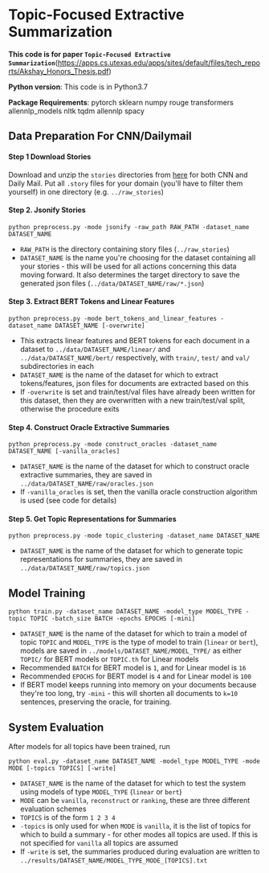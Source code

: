 
# Topic-Focused Extractive Summarization

**This code is for paper `Topic-Focused Extractive Summarization`**(https://apps.cs.utexas.edu/apps/sites/default/files/tech_reports/Akshay_Honors_Thesis.pdf)

**Python version**: This code is in Python3.7

**Package Requirements**: pytorch sklearn numpy rouge transformers allennlp_models nltk tqdm allennlp spacy

## Data Preparation For CNN/Dailymail

#### Step 1 Download Stories
Download and unzip the `stories` directories from [here](http://cs.nyu.edu/~kcho/DMQA/) for both CNN and Daily Mail. Put all  `.story` files for your domain (you'll have to filter them yourself) in one directory (e.g. `../raw_stories`)

####  Step 2. Jsonify Stories

```
python preprocess.py -mode jsonify -raw_path RAW_PATH -dataset_name DATASET_NAME
```

* `RAW_PATH` is the directory containing story files (`../raw_stories`)
* `DATASET_NAME` is the name you're choosing for the dataset containing all your stories - this will be used for all actions concerning this data moving forward. It also determines the target directory to save the generated json files (`../data/DATASET_NAME/raw/*.json`)


####  Step 3. Extract BERT Tokens and Linear Features
```
python preprocess.py -mode bert_tokens_and_linear_features -dataset_name DATASET_NAME [-overwrite]
```

* This extracts linear features and BERT tokens for each document in a dataset to `../data/DATASET_NAME/linear/` and `../data/DATASET_NAME/bert/` respectively, with `train/`, `test/` and `val/` subdirectories in each
* `DATASET_NAME` is the name of the dataset for which to extract tokens/features, json files for documents are extracted based on this
* If `-overwrite` is set and train/test/val files have already been written for this dataset, then they are overwritten with a new train/test/val split, otherwise the procedure exits

####  Step 4. Construct Oracle Extractive Summaries
```
python preprocess.py -mode construct_oracles -dataset_name DATASET_NAME [-vanilla_oracles]
```

* `DATASET_NAME` is the name of the dataset for which to construct oracle extractive summaries, they are saved in `../data/DATASET_NAME/raw/oracles.json`
* If `-vanilla_oracles` is set, then the vanilla oracle construction algorithm is used (see code for details)

####  Step 5. Get Topic Representations for Summaries
```
python preprocess.py -mode topic_clustering -dataset_name DATASET_NAME
```

* `DATASET_NAME` is the name of the dataset for which to generate topic representations for summaries, they are saved in `../data/DATASET_NAME/raw/topics.json`

## Model Training

```
python train.py -dataset_name DATASET_NAME -model_type MODEL_TYPE -topic TOPIC -batch_size BATCH -epochs EPOCHS [-mini]
```

* `DATASET_NAME` is the name of the dataset for which to train a model of topic `TOPIC` and `MODEL_TYPE` is the type of model to train (`linear` or `bert`), models are saved in `../models/DATASET_NAME/MODEL_TYPE/` as either `TOPIC/` for BERT models or `TOPIC.th` for Linear models
* Recommended `BATCH` for BERT model is `1`, and for Linear model is `16`
* Recommended `EPOCHS` for BERT model is `4` and for Linear model is `100`
* If BERT model keeps running into memory on your documents because they're too long, try `-mini` - this will shorten all documents to `k=10` sentences, preserving the oracle, for training. 

## System Evaluation
After models for all topics have been trained, run
```
python eval.py -dataset_name DATASET_NAME -model_type MODEL_TYPE -mode MODE [-topics TOPICS] [-write]
```
* `DATASET_NAME` is the name of the dataset for which to test the system using models of type `MODEL_TYPE` (`linear` or `bert`)
* `MODE` can be `vanilla`, `reconstruct` or `ranking`, these are three different evaluation schemes
* `TOPICS` is of the form `1 2 3 4`
* `-topics` is only used for when `MODE` is `vanilla`, it is the list of topics for which to build a summary - for other modes all topics are used. If this is not specified for `vanilla` all topics are assumed
* If `-write` is set, the summaries produced during evaluation are written to `../results/DATASET_NAME/MODEL_TYPE_MODE_[TOPICS].txt`
